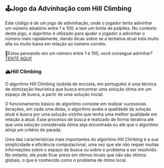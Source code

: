 ## 🕹️Jogo da Advinhação com Hill Climbing

Este código é de um jogo de adivinhação, onde o jogador tenta adivinhar um número aleatório entre 1 e 100, e tem um limite de palpites.
No contexto deste jogo, o algoritmo é utilizado para ajudar o jogador a adivinhar o número mais rapidamente, dando
dicas sobre se a tentativa atual está muito alta ou muito baixa em relação ao número correto.

🤖Estou pensando em um número entre 1 e 100, você consegue advinhar? <a href="https://hillclimbing-guessing-game.vercel.app">TENTE AQUI!</a>


### 🏔️Hill Climbing

O algoritmo Hill Climbing (subida de encosta, em português) é uma técnica de otimização heurística que busca encontrar uma solução ótima em um 
espaço de busca, a partir de uma solução inicial.

O funcionamento básico do algoritmo consiste em realizar sucessivas iterações, em cada uma delas, o algoritmo avalia a qualidade da solução 
atual e busca por uma solução vizinha que tenha uma melhor qualidade em relação à atual. Esse processo de busca é realizado de forma iterativa 
até que uma solução considerada ótima seja encontrada ou até que o algoritmo atinja um critério de parada.

Uma das características mais importantes do algoritmo Hill Climbing é a sua simplicidade e eficiência computacional, uma vez que ele não requer 
muitas informações sobre o espaço de busca ou sobre o problema a ser resolvido. No entanto, ele pode ficar preso em ótimos locais que não são ótimos 
globais, o que é conhecido como o problema de ótimo local.
